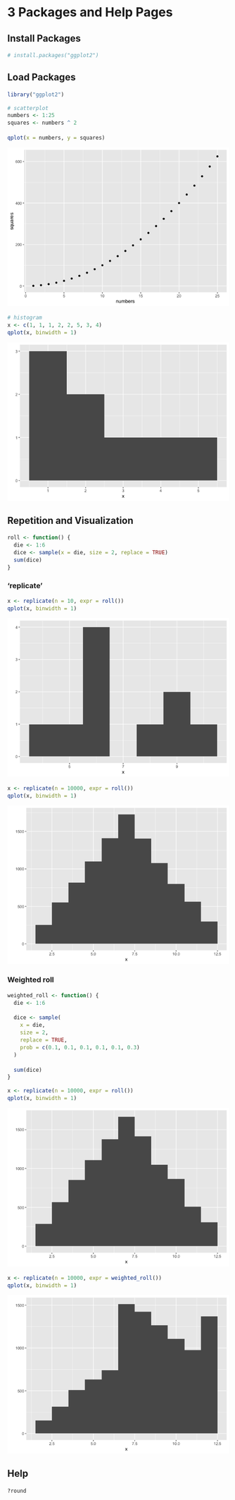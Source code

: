 3 Packages and Help Pages
================

## Install Packages

``` r
# install.packages("ggplot2")
```

## Load Packages

``` r
library("ggplot2")
```

``` r
# scatterplot
numbers <- 1:25
squares <- numbers ^ 2

qplot(x = numbers, y = squares)
```

![](notes_files/figure-gfm/unnamed-chunk-3-1.png)<!-- -->

``` r
# histogram
x <- c(1, 1, 1, 2, 2, 5, 3, 4)
qplot(x, binwidth = 1)
```

![](notes_files/figure-gfm/unnamed-chunk-4-1.png)<!-- -->

## Repetition and Visualization

``` r
roll <- function() {
  die <- 1:6
  dice <- sample(x = die, size = 2, replace = TRUE)
  sum(dice)
}
```

### ‘replicate’

``` r
x <- replicate(n = 10, expr = roll())
qplot(x, binwidth = 1)
```

![](notes_files/figure-gfm/unnamed-chunk-6-1.png)<!-- -->

``` r
x <- replicate(n = 10000, expr = roll())
qplot(x, binwidth = 1)
```

![](notes_files/figure-gfm/unnamed-chunk-6-2.png)<!-- -->

### Weighted roll

``` r
weighted_roll <- function() {
  die <- 1:6
  
  dice <- sample(
    x = die,
    size = 2, 
    replace = TRUE,
    prob = c(0.1, 0.1, 0.1, 0.1, 0.1, 0.3)
  )
  
  sum(dice)
}
```

``` r
x <- replicate(n = 10000, expr = roll())
qplot(x, binwidth = 1)
```

![](notes_files/figure-gfm/unnamed-chunk-8-1.png)<!-- -->

``` r
x <- replicate(n = 10000, expr = weighted_roll())
qplot(x, binwidth = 1)
```

![](notes_files/figure-gfm/unnamed-chunk-8-2.png)<!-- -->

## Help

``` r
?round
```
